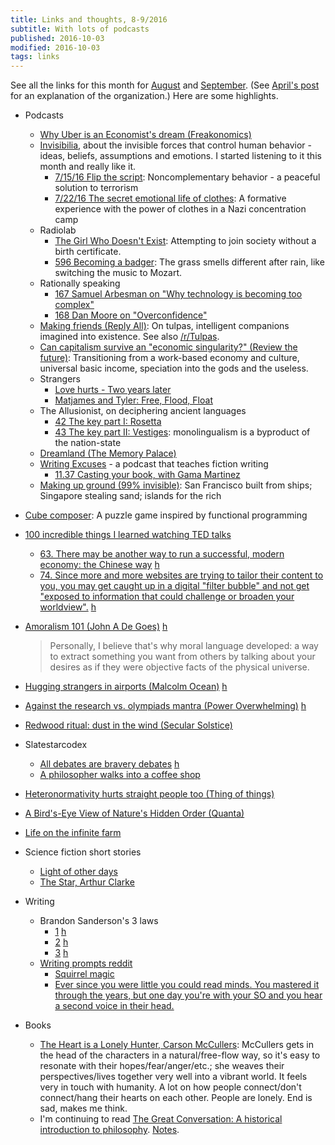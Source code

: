 ```yaml
---
title: Links and thoughts, 8-9/2016
subtitle: With lots of podcasts
published: 2016-10-03
modified: 2016-10-03
tags: links
---
```


See all the links for this month for [August](https://workflowy.com/s/wL3CyEXpHY#/d1a52d188a8f?q=%232016-8) and [September](https://workflowy.com/s/wL3CyEXpHY#/d1a52d188a8f?q=%232016-9). (See [April's post](4-16.html) for an explanation of the organization.) Here are some highlights.

* Podcasts
	* [Why Uber is an Economist's dream (Freakonomics)](http://freakonomics.com/podcast/uber-economists-dream/)
	* [Invisibilia](http://www.npr.org/podcasts/510307/invisibilia), about the  invisible forces that control human behavior - ideas, beliefs, assumptions and emotions. I started listening to it this month and really like it.
		* [7/15/16 Flip the script](http://www.npr.org/programs/invisibilia/485603559/flip-the-script?showDate=2016-07-15): Noncomplementary behavior - a peaceful solution to terrorism
		* [7/22/16 The secret emotional life of clothes](http://www.npr.org/programs/invisibilia/485605882/the-secret-emotional-life-of-clothes?showDate=2016-07-22): A formative experience with the power of clothes in a Nazi concentration camp
	* Radiolab
		* [The Girl Who Doesn't Exist](http://www.radiolab.org/story/invisible-girl/): Attempting to join society without a birth certificate.
		* [596 Becoming a badger](http://www.thisamericanlife.org/radio-archives/episode/596/becoming-a-badger): The grass smells different after rain, like switching the music to Mozart.
	* Rationally speaking
		* [167 Samuel Arbesman on "Why technology is becoming too complex"](http://rationallyspeakingpodcast.org/show/rs-167-samuel-arbesman-on-why-technology-is-becoming-too-com.html)
		* [168 Dan Moore on "Overconfidence"](http://rationallyspeakingpodcast.org/show/rs-168-don-moore-on-overconfidence.html)
	* [Making friends (Reply All)](https://gimletmedia.com/episode/74-making-friends/): On tulpas, intelligent companions imagined into existence. See also [/r/Tulpas](https://www.reddit.com/r/Tulpas/).
	* [Can capitalism survive an "economic singularity?" (Review the future)](http://reviewthefuture.com/?p=665): Transitioning from a work-based economy and culture, universal basic income, speciation into the gods and the useless.
	* Strangers
		* [Love hurts - Two years later](http://www.storycentral.org/love-hurts-two-years-later/)
		* [Matjames and Tyler: Free, Flood, Float](https://soundcloud.com/kcrwstrangers/matjames-and-tyler-flee-flood-float)
	* The Allusionist, on deciphering ancient languages 
		* [42 The key part I: Rosetta](http://www.theallusionist.org/allusionist/rosetta)
		* [43 The key part II: Vestiges](http://www.theallusionist.org/allusionist/vestiges): monolingualism is a byproduct of the nation-state
	* [Dreamland (The Memory Palace)](http://thememorypalace.us/2012/12/dreamland/)
	* [Writing Excuses](http://www.writingexcuses.com/) - a podcast that teaches fiction writing
		* [11.37 Casting your book, with Gama Martinez](http://www.writingexcuses.com/2016/09/11/11-37-casting-your-book-with-gama-martinez/) 
	* [Making up ground (99% invisible)](http://99percentinvisible.org/episode/making-up-ground/): San Francisco built from ships; Singapore stealing sand; islands for the rich
* [Cube composer](http://david-peter.de/cube-composer/): A puzzle game inspired by functional programming
* [100 incredible things I learned watching TED talks](http://www.lifehack.org/articles/productivity/100-incredible-things-learned-watching-70-hours-ted-talks-last-week.html)
	* [63. There may be another way to run a successful, modern economy: the Chinese way](http://www.ted.com/talks/eric_x_li_a_tale_of_two_political_systems/transcript?language=en#t-971005) [h](http://scrible.com/s/m7RS4)
	* [74. Since more and more websites are trying to tailor their content to you, you may get caught up in a digital "filter bubble" and not get "exposed to information that could challenge or broaden your worldview".](http://www.ted.com/talks/eli_pariser_beware_online_filter_bubbles) [h](http://scrible.com/s/kfBS4)
* [Amoralism 101 (John A De Goes)](http://degoes.net/articles/amoralism-101) [h](http://scrible.com/s/4Awm6) 

	> Personally, I believe that's why moral language developed: a way to extract something you want from others by talking about your desires as if they were objective facts of the physical universe. 
* [Hugging strangers in airports (Malcolm Ocean)](http://malcolmocean.com/2014/12/hugging-strangers-in-airports/) [h](http://scrible.com/s/0IMCm)
* [Against the research vs. olympiads mantra (Power Overwhelming)](https://usamo.wordpress.com/2016/08/13/against-the-research-vs-olympiads-mantra/) [h](http://scrible.com/s/kcwg6)
* [Redwood ritual: dust in the wind (Secular Solstice)](https://secularsolstice.com/2016/08/23/redwood-ritual-dust-in-the-wind/)
* Slatestarcodex
	* [All debates are bravery debates](http://slatestarcodex.com/2013/06/09/all-debates-are-bravery-debates/) [h](http://scrible.com/s/mcMg6)
	* [A philosopher walks into a coffee shop](http://slatestarcodex.com/2015/01/25/a-philosopher-walks-into-a-coffee-shop/)
* [Heteronormativity hurts straight people too (Thing of things)](https://thingofthings.wordpress.com/2016/08/26/heteronormativity-hurts-straight-people-too/)
* [A Bird's-Eye View of Nature's Hidden Order (Quanta)](https://www.quantamagazine.org/20160712-hyperuniformity-found-in-birds-math-and-physics/)
* [Life on the infinite farm](https://www.math.brown.edu/~res/farm.pdf)
* Science fiction short stories
	* [Light of other days](http://hell.pl/szymon/Baen/The%20best%20of%20Jim%20Baens%20Universe/Vol%201%20Num%201/1932093001__17.htm)
	* [The Star, Arthur Clarke](http://web.archive.org/web/20080718084442/http://lucis.net/stuff/clarke/star_clarke.html)
* Writing
	* Brandon Sanderson's 3 laws
		* [1](http://brandonsanderson.com/sandersons-first-law/) [h](http://scrible.com/s/0IM0C)
		* [2](http://brandonsanderson.com/sandersons-second-law/) [h](http://scrible.com/s/2IM0C)
		* [3](http://brandonsanderson.com/sandersons-third-law-of-magic/) [h](http://scrible.com/s/04w2C)
	* [Writing prompts reddit](https://www.reddit.com/r/writingprompts)
		* [Squirrel magic](https://www.reddit.com/r/WritingPrompts/comments/4xzz71/pi_you_swerve_to_avoid_a_squirrel_unknown_to_you/)
		* [Ever since you were little you could read minds. You mastered it through the years, but one day you're with your SO and you hear a second voice in their head.](https://www.reddit.com/r/WritingPrompts/comments/4y378t/wp_ever_since_you_were_little_you_could_read/)
* Books
	* [The Heart is a Lonely Hunter, Carson McCullers](https://www.goodreads.com/book/show/37380.The_Heart_is_a_Lonely_Hunter): McCullers gets in the head of the characters in a natural/free-flow way, so it's easy to resonate with their hopes/fear/anger/etc.; she weaves their perspectives/lives together very well into a vibrant world. It feels very in touch with humanity. A lot on how people connect/don't connect/hang their hearts on each other. People are lonely. End is sad, makes me think.
	* I'm continuing to read [The Great Conversation: A historical introduction to philosophy](https://www.goodreads.com/book/show/109588.The_Great_Conversation?ac=1&from_search=true). [Notes](https://workflowy.com/s/wL3CyEXpHY#/83fe67c598f6).
